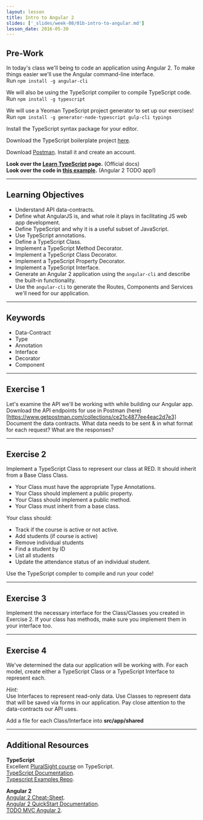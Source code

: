 ```yaml
---
layout: lesson
title: Intro to Angular 2
slides: ['_slides/week-08/01b-intro-to-angular.md']
lesson_date: 2016-05-30
---
```


## Pre-Work

In today's class we'll being to code an application using Angular 2.
To make things easier we'll use the Angular command-line interface.<br/>
Run `npm install -g angular-cli`

We will also be using the TypeScript compiler to compile TypeScript code.<br/>
Run `npm install -g typescript`

We will use a Yeoman TypeScript project generator to set up our exercises!<br/>
Run `npm install -g generator-node-typescript gulp-cli typings`

Install the TypeScript syntax package for your editor.

Download the TypeScript boilerplate project [here](https://www.dropbox.com/sh/avta0n6bk8lcz4r/AAD_WP6LblPzYlFaZT7syhlna?dl=1).

Download [Postman](https://chrome.google.com/webstore/detail/postman/fhbjgbiflinjbdggehcddcbncdddomop?hl=en). Install it and create an account.

**Look over the [Learn TypeScript](https://www.typescriptlang.org/) page.** (Official docs)<br/>
**Look over the code in [this example](http://todomvc.com/examples/typescript-angular/#/).** (Angular 2 TODO app!)

---

## Learning Objectives

- Understand API data-contracts.
- Define what AngularJS is, and what role it plays in facilitating JS web app development.
- Define TypeScript and why it is a useful subset of JavaScript.
- Use TypeScript annotations.
- Define a TypeScript Class.
- Implement a TypeScript Method Decorator.
- Implement a TypeScript Class Decorator.
- Implement a TypeScript Property Decorator.
- Implement a TypeScript Interface.
- Generate an Angular 2 application using the `angular-cli` and describe the built-in functionality.
- Use the `angular-cli` to generate the Routes, Components and Services we'll need for our application.

---

## Keywords

- Data-Contract
- Type
- Annotation
- Interface
- Decorator
- Component

---

## Exercise 1

Let's examine the API we'll be working with while building our Angular app.
Download the API endpoints for use in Postman (here)[https://www.getpostman.com/collections/ce21c4877ee4eac2d7e3]
Document the data contracts. What data needs to be sent & in what format for each request? What are the responses?

---

## Exercise 2

Implement a TypeScript Class to represent our class at RED.
It should inherit from a Base Class Class.

- Your Class must have the appropriate Type Annotations.
- Your Class should implement a public property.
- Your Class should implement a public method.
- Your Class must inherit from a base class.

Your class should:

- Track if the course is active or not active.
- Add students (if course is active)
- Remove individual students
- Find a student by ID
- List all students
- Update the attendance status of an individual student.


Use the TypeScript compiler to compile and run your code!

---

## Exercise 3

Implement the necessary interface for the Class/Classes you created in Exercise 2.
If your class has methods, make sure you implement them in your interface too.

---

## Exercise 4

We've determined the data our application will be working with. For each model, create either a
TypeScript Class or a TypeScript Interface to represent each.

*Hint:*<br/>
Use Interfaces to represent read-only data. Use Classes to represent data that will be saved via forms in our application.
Pay close attention to the data-contracts our API uses.

Add a file for each Class/Interface into **src/app/shared**


---

## Additional Resources

**TypeScript**<br/>
Excellent [PluralSight course](https://www.pluralsight.com/courses/typescript) on TypeScript. <br/>
[TypeScript Documentation](https://www.typescriptlang.org/). <br/>
[Typescript Examples Repo](https://github.com/Microsoft/TypeScriptSamples).<br/>

**Angular 2** <br/>
[Angular 2 Cheat-Sheet](https://angular.io/cheatsheet).<br/>
[Angular 2 QuickStart Documentation](https://angular.io/docs/ts/latest/tutorial/). <br/>
[TODO MVC Angular 2](http://todomvc.com/examples/typescript-angular/#/). <br/>
